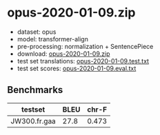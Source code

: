 # opus-2020-01-09.zip

* dataset: opus
* model: transformer-align
* pre-processing: normalization + SentencePiece
* download: [opus-2020-01-09.zip](https://object.pouta.csc.fi/OPUS-MT-models/fr-gaa/opus-2020-01-09.zip)
* test set translations: [opus-2020-01-09.test.txt](https://object.pouta.csc.fi/OPUS-MT-models/fr-gaa/opus-2020-01-09.test.txt)
* test set scores: [opus-2020-01-09.eval.txt](https://object.pouta.csc.fi/OPUS-MT-models/fr-gaa/opus-2020-01-09.eval.txt)

## Benchmarks

| testset               | BLEU  | chr-F |
|-----------------------|-------|-------|
| JW300.fr.gaa 	| 27.8 	| 0.473 |

